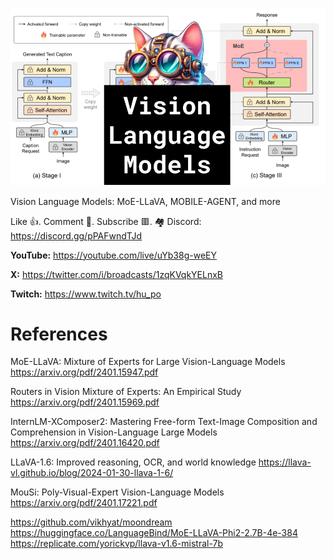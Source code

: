 ![](thumbnails/03.02.2024.png)

Vision Language Models: MoE-LLaVA, MOBILE-AGENT, and more

Like 👍. Comment 💬. Subscribe 🟥.
🏘 Discord: https://discord.gg/pPAFwndTJd

**YouTube:** https://youtube.com/live/uYb38g-weEY

**X:** https://twitter.com/i/broadcasts/1zqKVqkYELnxB

**Twitch:** https://www.twitch.tv/hu_po


# References

MoE-LLaVA: Mixture of Experts for Large Vision-Language Models
https://arxiv.org/pdf/2401.15947.pdf

Routers in Vision Mixture of Experts: An Empirical Study
https://arxiv.org/pdf/2401.15969.pdf

InternLM-XComposer2: Mastering Free-form Text-Image Composition and Comprehension in Vision-Language Large Models
https://arxiv.org/pdf/2401.16420.pdf

LLaVA-1.6: Improved reasoning, OCR, and world knowledge
https://llava-vl.github.io/blog/2024-01-30-llava-1-6/

MouSi: Poly-Visual-Expert Vision-Language Models
https://arxiv.org/pdf/2401.17221.pdf

https://github.com/vikhyat/moondream
https://huggingface.co/LanguageBind/MoE-LLaVA-Phi2-2.7B-4e-384
https://replicate.com/yorickvp/llava-v1.6-mistral-7b